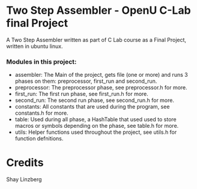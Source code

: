 # Two Step Assembler - OpenU C-Lab final Project
A Two Step Assembler written as part of C Lab course as a Final Project, written in ubuntu linux.

### Modules in this project:
* assembler: The Main of the project, gets file (one or more) and runs 3 phases on them: preprocessor, first_run and second_run.
* preprocessor: The preprocessor phase, see preprocessor.h for more.
* first_run: The first run phase, see first_run.h for more.
* second_run: The second run phase, see second_run.h for more.
* constants: All constants that are used during the program, see constants.h for more.
* table: Used during all phase, a HashTable that used used to store macros or symbols depending on the phase, see table.h for more.
* utils: Helper functions used throughout the project, see utils.h for function defnitions.

# Credits
Shay Linzberg
